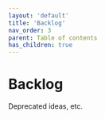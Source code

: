 ```yaml
---
layout: 'default'
title: 'Backlog'
nav_order: 3
parent: Table of contents
has_children: true
---
```


# Backlog

Deprecated ideas, etc.
